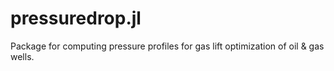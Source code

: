 # pressuredrop.jl
Package for computing pressure profiles for gas lift optimization of oil &amp; gas wells.
